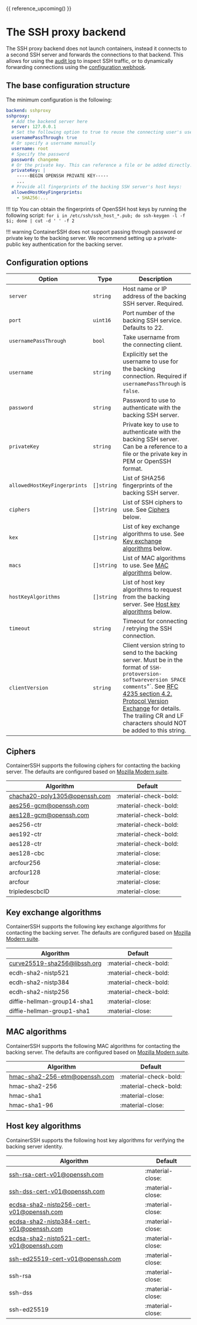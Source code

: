 
{{ reference_upcoming() }}

<h1>The SSH proxy backend</h1>

The SSH proxy backend does not launch containers, instead it connects to a second SSH server and forwards the connections to that backend. This allows for using the [audit log](audit.md) to inspect SSH traffic, or to dynamically forwarding connections using the [configuration webhook](configserver.md).

## The base configuration structure

The minimum configuration is the following:

```yaml
backend: sshproxy
sshproxy:
  # Add the backend server here
  server: 127.0.0.1
  # Set the following option to true to reuse the connecting user's username.
  usernamePassThrough: true
  # Or specify a username manually
  username: root
  # Specify the password
  password: changeme
  # Or the private key. This can reference a file or be added directly.
  privateKey: |
    -----BEGIN OPENSSH PRIVATE KEY-----
    ...
  # Provide all fingerprints of the backing SSH server's host keys:
  allowedHostKeyFingerprints:
    - SHA256:...
```

!!! tip
    You can obtain the fingerprints of OpenSSH host keys by running the following script:
    ```
    for i in /etc/ssh/ssh_host_*.pub; do ssh-keygen -l -f $i; done | cut -d ' ' -f 2
    ```

!!! warning
    ContainerSSH does not support passing through password or private key to the backing server. We recommend setting up a private-public key authentication for the backing server.
    
## Configuration options

| Option | Type | Description |
|--------|------|-------------|
| `server` | `string` | Host name or IP address of the backing SSH server. Required. |
| `port` | `uint16` | Port number of the backing SSH service. Defaults to 22. |
| `usernamePassThrough` | `bool` | Take username from the connecting client. |
| `username` | `string` | Explicitly set the username to use for the backing connection. Required if `usernamePassThrough` is `false`. |
| `password` | `string` | Password to use to authenticate with the backing SSH server. |
| `privateKey` | `string` | Private key to use to authenticate with the backing SSH server. Can be a reference to a file or the private key in PEM or OpenSSH format. |
| `allowedHostKeyFingerprints` | `[]string` | List of SHA256 fingerprints of the backing SSH server. |
| `ciphers` | `[]string` | List of SSH ciphers to use. See [Ciphers](#ciphers) below. |
| `kex` | `[]string` | List of key exchange algorithms to use. See [Key exchange algorithms](#key-exchange-algorithms) below. |
| `macs` | `[]string` | List of MAC algorithms to use. See [MAC algorithms](#mac-algorithms) below. |
| `hostKeyAlgorithms` | `[]string` | List of host key algorithms to request from the backing server. See [Host key algorithms](#host-key-algorithms) below. |
| `timeout` | `string` | Timeout for connecting / retrying the SSH connection. |
| `clientVersion` | `string` | Client version string to send to the backing server. Must be in the format of `SSH-protoversion-softwareversion SPACE comments`"`. See [RFC 4235 section 4.2. Protocol Version Exchange](https://tools.ietf.org/html/rfc4253#page-4) for details. The trailing CR and LF characters should NOT be added to this string. |

## Ciphers

ContainerSSH supports the following ciphers for contacting the backing server.  The defaults are configured based on [Mozilla Modern suite](https://infosec.mozilla.org/guidelines/openssh.html).

| Algorithm | Default |
|-----------|---------|
| chacha20-poly1305@openssh.com | :material-check-bold: |
| aes256-gcm@openssh.com | :material-check-bold: |
| aes128-gcm@openssh.com | :material-check-bold: |
| aes256-ctr | :material-check-bold: |
| aes192-ctr | :material-check-bold: |
| aes128-ctr | :material-check-bold: |
| aes128-cbc | :material-close: |
| arcfour256 | :material-close: |
| arcfour128 | :material-close: |
| arcfour | :material-close: |
| tripledescbcID | :material-close: |

## Key exchange algorithms

ContainerSSH supports the following key exchange algorithms for contacting the backing server. The defaults are configured based on [Mozilla Modern suite](https://infosec.mozilla.org/guidelines/openssh.html).

| Algorithm | Default |
|-----------|---------|
| curve25519-sha256@libssh.org | :material-check-bold: |
| ecdh-sha2-nistp521 | :material-check-bold: |
| ecdh-sha2-nistp384 | :material-check-bold: |
| ecdh-sha2-nistp256 | :material-check-bold: |
| diffie-hellman-group14-sha1 | :material-close: |
| diffie-hellman-group1-sha1 | :material-close: |

## MAC algorithms

ContainerSSH supports the following MAC algorithms for contacting the backing server. The defaults are configured based on [Mozilla Modern suite](https://infosec.mozilla.org/guidelines/openssh.html).

| Algorithm | Default |
|-----------|---------|
| hmac-sha2-256-etm@openssh.com | :material-check-bold: |
| hmac-sha2-256 | :material-check-bold: |
| hmac-sha1 | :material-close: |
| hmac-sha1-96 | :material-close: |

## Host key algorithms

ContainerSSH supports the following host key algorithms for verifying the backing server identity.

| Algorithm | Default |
|-----------|---------|
| ssh-rsa-cert-v01@openssh.com | :material-close: |
| ssh-dss-cert-v01@openssh.com | :material-close: |
| ecdsa-sha2-nistp256-cert-v01@openssh.com | :material-close: |
| ecdsa-sha2-nistp384-cert-v01@openssh.com | :material-close: |
| ecdsa-sha2-nistp521-cert-v01@openssh.com | :material-close: |
| ssh-ed25519-cert-v01@openssh.com | :material-close: |
| ssh-rsa | :material-close: |
| ssh-dss | :material-close: |
| ssh-ed25519 | :material-close: |